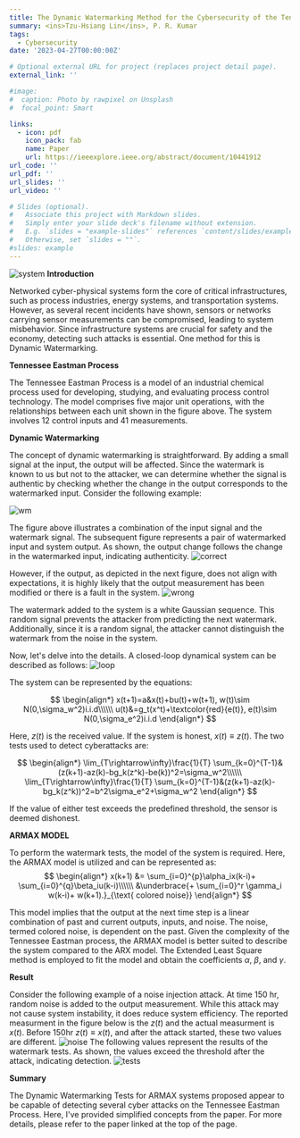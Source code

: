 ```yaml
---
title: The Dynamic Watermarking Method for the Cybersecurity of the Tennessee Eastman Process Control System (Click)
summary: <ins>Tzu-Hsiang Lin</ins>, P. R. Kumar
tags:
  - Cybersecurity
date: '2023-04-27T00:00:00Z'

# Optional external URL for project (replaces project detail page).
external_link: ''

#image:
#  caption: Photo by rawpixel on Unsplash
#  focal_point: Smart

links:
  - icon: pdf
    icon_pack: fab
    name: Paper
    url: https://ieeexplore.ieee.org/abstract/document/10441912
url_code: ''
url_pdf: ''
url_slides: ''
url_video: ''

# Slides (optional).
#   Associate this project with Markdown slides.
#   Simply enter your slide deck's filename without extension.
#   E.g. `slides = "example-slides"` references `content/slides/example-slides.md`.
#   Otherwise, set `slides = ""`.
#slides: example
---
```


![system](feature.PNG)
**Introduction**

Networked cyber-physical systems form the core of critical infrastructures, such as process industries, energy systems, and transportation systems. However, as several recent incidents have shown, sensors or networks carrying sensor measurements can be compromised, leading to system misbehavior. Since infrastructure systems are crucial for safety and the economy, detecting such attacks is essential. One method for this is Dynamic Watermarking.

**Tennessee Eastman Process**

The Tennessee Eastman Process is a model of an industrial chemical process used for developing, studying, and evaluating process control technology. The model comprises five major unit operations, with the relationships between each unit shown in the figure above. The system involves 12 control inputs and 41 measurements.


 **Dynamic Watermarking**


The concept of dynamic watermarking is straightforward. By adding a small signal at the input, the output will be affected. Since the watermark is known to us but not to the attacker, we can determine whether the signal is authentic by checking whether the change in the output corresponds to the watermarked input. Consider the following example:

![wm](wm_input.png)

The figure above illustrates a combination of the input signal and the watermark signal. The subsequent figure represents a pair of watermarked input and system output. As shown, the output change follows the change in the watermarked input, indicating authenticity.
![correct](correct_output.png)

 However, if the output, as depicted in the next figure, does not align with expectations, it is highly likely that the output measurement has been modified or there is a fault in the system.
![wrong](wrong_output.png)

The watermark added to the system is a white Gaussian sequence. This random signal prevents the attacker from predicting the next watermark. Additionally, since it is a random signal, the attacker cannot distinguish the watermark from the noise in the system.

Now, let's delve into the details. A closed-loop dynamical system can be described as follows:
![loop](dw1.png)

The system can be represented by the equations:

$$
 \begin{align*}
      x(t+1)=a&x(t)+bu(t)+w(t+1), w(t)\sim N(0,\sigma_w^2)i.i.d\\\\\\
      u(t)&=g_t(x^t)+\textcolor{red}{e(t)}, e(t)\sim N(0,\sigma_e^2)i.i.d
 \end{align*}
$$

Here, $z(t)$ is the received value. If the system is honest, $x(t) \equiv z(t)$. The two tests used to detect cyberattacks are:

$$
\begin{align*}
    \lim_{T\rightarrow\infty}\frac{1}{T} \sum_{k=0}^{T-1}&(z(k+1)-az(k)-bg_k(z^k)-be(k))^2=\sigma_w^2\\\\\\
    \lim_{T\rightarrow\infty}\frac{1}{T} \sum_{k=0}^{T-1}&(z(k+1)-az(k)-bg_k(z^k))^2=b^2\sigma_e^2+\sigma_w^2
\end{align*}
$$

If the value of either test exceeds the predefined threshold, the sensor is deemed dishonest.

**ARMAX MODEL**

To perform the watermark tests, the model of the system is required. Here, the ARMAX model is utilized and can be represented as:
$$
 \begin{align*}
    x(k+1) &= \sum_{i=0}^{p}\alpha_ix(k-i)+ \sum_{i=0}^{q}\beta_iu(k-i)\\\\\\
    &\underbrace{+ \sum_{i=0}^r \gamma_i w(k-i)+ w(k+1).}_{\text{ colored noise}}
\end{align*}
$$

This model implies that the output at the next time step is a linear combination of past and current outputs, inputs, and noise. The noise, termed colored noise, is dependent on the past. Given the complexity of the Tennessee Eastman process, the ARMAX model is better suited to describe the system compared to the ARX model. The Extended Least Square method is employed to fit the model and obtain the coefficients $\alpha$, $\beta$, and $\gamma$.

**Result**

Consider the following example of a noise injection attack. At time 150 hr, random noise is added to the output measurement. While this attack may not cause system instability, it does reduce system efficiency. The reported measurment in the figure below is the $z(t)$ and the actual measurment is $x(t)$. Before 150hr $z(t)\equiv x(t)$, and after the attack started, these two values are different.
![noise](m1_noise_value.png)
The following values represent the results of the watermark tests. As shown, the values exceed the threshold after the attack, indicating detection.
![tests](m1_armax_tests.png)



**Summary**

The Dynamic Watermarking Tests for ARMAX systems proposed appear to be capable of detecting several cyber attacks on the Tennessee Eastman Process. Here, I've provided simplified concepts from the paper. For more details, please refer to the paper linked at the top of the page.


